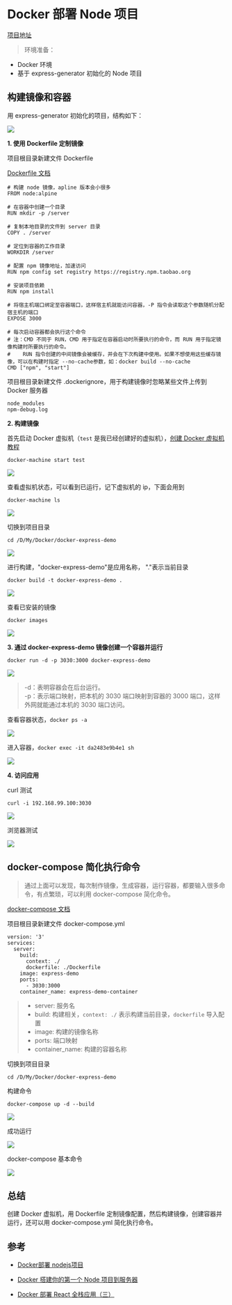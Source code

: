 # Docker 部署 Node 项目

[项目地址](https://github.com/zhuanglong/study-docker/tree/docker-express-demo)

> 环境准备：

- Docker 环境
- 基于 express-generator 初始化的 Node 项目

## 构建镜像和容器

用 express-generator 初始化的项目，结构如下：

![](https://gitee.com/zloooong/image_store/raw/master/img/20201222164854.png)

**1. 使用 Dockerfile 定制镜像**

项目根目录新建文件 Dockerfile

[Dockerfile 文档](https://www.runoob.com/docker/docker-dockerfile.html)

```
# 构建 node 镜像，apline 版本会小很多
FROM node:alpine

# 在容器中创建一个目录
RUN mkdir -p /server

# 复制本地目录的文件到 server 目录
COPY . /server

# 定位到容器的工作目录
WORKDIR /server

# 配置 npm 镜像地址，加速访问
RUN npm config set registry https://registry.npm.taobao.org

# 安装项目依赖
RUN npm install

# 将宿主机端口绑定至容器端口，这样宿主机就能访问容器，-P 指令会读取这个参数随机分配宿主机的端口
EXPOSE 3000

# 每次启动容器都会执行这个命令
# 注：CMD 不同于 RUN，CMD 用于指定在容器启动时所要执行的命令，而 RUN 用于指定镜像构建时所要执行的命令。
#    RUN 指令创建的中间镜像会被缓存，并会在下次构建中使用。如果不想使用这些缓存镜像，可以在构建时指定 --no-cache参数，如：docker build --no-cache
CMD ["npm", "start"]
```

项目根目录新建文件 .dockerignore，用于构建镜像时忽略某些文件上传到 Docker 服务器

```
node_modules
npm-debug.log
```

**2. 构建镜像**

首先启动 Docker 虚拟机（`test` 是我已经创建好的虚拟机），[创建 Docker 虚拟机教程](https://www.runoob.com/docker/docker-machine.html)

`docker-machine start test`

![](https://gitee.com/zloooong/image_store/raw/master/img/20201222170732.png)

查看虚拟机状态，可以看到已运行，记下虚拟机的 ip，下面会用到

`docker-machine ls`

![](https://gitee.com/zloooong/image_store/raw/master/img/20201222175306.png)

切换到项目目录

`cd /D/My/Docker/docker-express-demo`

![](https://gitee.com/zloooong/image_store/raw/master/img/20201222172653.png)

进行构建，"docker-express-demo"是应用名称， "."表示当前目录

`docker build -t docker-express-demo .`

![](https://gitee.com/zloooong/image_store/raw/master/img/20201222173929.png)

查看已安装的镜像

`docker images`

![](https://gitee.com/zloooong/image_store/raw/master/img/20201222174025.png)

**3. 通过 docker-express-demo 镜像创建一个容器并运行**

`docker run -d -p 3030:3000 docker-express-demo`

![](https://gitee.com/zloooong/image_store/raw/master/img/20201222174651.png)

> -d：表明容器会在后台运行。  
-p：表示端口映射，把本机的 3030 端口映射到容器的 3000 端口，这样外网就能通过本机的 3030 端口访问。

查看容器状态，`docker ps -a`

![](https://gitee.com/zloooong/image_store/raw/master/img/20201222174727.png)

进入容器，`docker exec -it da2483e9b4e1 sh`

![](https://gitee.com/zloooong/image_store/raw/master/img/20201223145018.png)

**4. 访问应用**

curl 测试

`curl -i 192.168.99.100:3030`

![](https://gitee.com/zloooong/image_store/raw/master/img/20201222175937.png)

浏览器测试

![](https://gitee.com/zloooong/image_store/raw/master/img/20201222175648.png)

## docker-compose 简化执行命令

> 通过上面可以发现，每次制作镜像，生成容器，运行容器，都要输入很多命令，有点繁琐，可以利用 docker-compose 简化命令。 

[docker-compose 文档](https://www.runoob.com/docker/docker-compose.html)

项目根目录新建文件 docker-compose.yml

```
version: '3'
services:
  server:
    build:
      context: ./
      dockerfile: ./Dockerfile
    image: express-demo
    ports:
      - 3030:3000
    container_name: express-demo-container
```

> - server: 服务名
> - build: 构建相关，`context: ./` 表示构建当前目录，`dockerfile` 导入配置
> - image: 构建的镜像名称
> - ports: 端口映射
> - container_name: 构建的容器名称


切换到项目目录

`cd /D/My/Docker/docker-express-demo`

构建命令

`docker-compose up -d --build`

![](https://gitee.com/zloooong/image_store/raw/master/img/20201223164520.png)

成功运行

![](https://gitee.com/zloooong/image_store/raw/master/img/20201223164434.png)

docker-compose 基本命令

![](https://gitee.com/zloooong/image_store/raw/master/img/20201223173745.png)

## 总结

创建 Docker 虚拟机，用 Dockerfile 定制镜像配置，然后构建镜像，创建容器并运行，还可以用 docker-compose.yml 简化执行命令。

## 参考

- [Docker部署 nodejs项目](https://www.jianshu.com/p/ab76ba86eafc)

- [Docker 搭建你的第一个 Node 项目到服务器](https://blog.csdn.net/qq_45401061/article/details/103782461)

- [Docker 部署 React 全栈应用（三）](https://juejin.cn/post/6908534600578891789#heading-1)